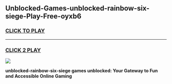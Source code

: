 
## Unblocked-Games-unblocked-rainbow-six-siege-Play-Free-oyxb6
<h3>
<a href="https://premium76.site?title=unblocked-rainbow-six-siege&ref=20M">CLICK TO PLAY</a></h3>
<hr>

<h3>
<a href="https://premium76.site?title=unblocked-rainbow-six-siege&ref=20M">CLICK 2 PLAY</a>
  
</h3>

<a href="https://premium76.site?title=unblocked-rainbow-six-siege&ref=19M"><img src="https://clearcache.store/games.png"></a>


**unblocked-rainbow-six-siege games unblocked: Your Gateway to Fun and Accessible Online Gaming**
